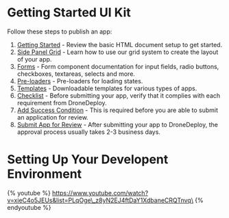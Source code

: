 # Getting Started UI Kit

Follow these steps to publish an app:

1. [Getting Started](/publishing_app.md) - Review the basic HTML document setup to get started.
2. [Side Panel Grid](/grid.md) - Learn how to use our grid system to create the layout of your app.
3. [Forms](/components-draft/forms.md) - Form component documentation for input fields, radio buttons, checkboxes, textareas, selects and more. 
4. [Pre-loaders](/preloader.md) - Pre-loaders for loading states.
5. [Templates](/template.md) - Downloadable templates for various types of apps. 
6. [Checklist](/checklist.md) - Before submitting your app, verify that it complies with each requirement from DroneDeploy.
7. [Add Success Condition](/success-condition.md) - This is required before you are able to submit an application for review.    
8. [Submit App for Review](/publishing.md) - After submitting your app to DroneDeploy, the approval process usually takes 2-3 business days.


# Setting Up Your Developent Environment

{% youtube %} https://www.youtube.com/watch?v=xieC4o5JEUs&list=PLqOge\_z8yN2EJ4ftDaY1XdbaneCRQTnvq\ {% endyoutube %}








